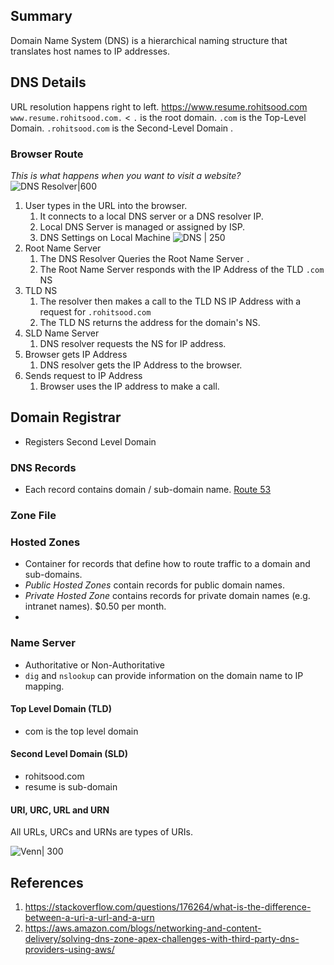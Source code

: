 ## Summary
Domain Name System (DNS) is a hierarchical naming structure that translates host names to IP addresses.

## DNS Details
URL resolution happens right to left.
https://www.resume.rohitsood.com 
`www.resume.rohitsood.com.` < `.` is the root domain.
 `.com` is the Top-Level Domain.
`.rohitsood.com` is the Second-Level Domain .

### Browser Route
_This is what happens when you want to visit a website?_
![DNS Resolver|600](https://cf-assets.www.cloudflare.com/slt3lc6tev37/1NzaAqpEFGjqTZPAS02oNv/bf7b3f305d9c35bde5c5b93a519ba6d5/what_is_a_dns_server_dns_lookup.png)
1. User types in the URL into the browser.
	1. It connects to a local DNS server or a DNS resolver IP.
	2. Local DNS Server is managed or assigned by ISP.
	4. DNS Settings on Local Machine ![DNS | 250](dns-settings.png)
2. Root Name Server
	1. The DNS Resolver Queries the Root Name Server `.`
	2. The Root Name Server responds with the IP Address of the TLD `.com` NS
3. TLD NS
	1. The resolver then makes a call to the TLD NS IP Address with a request for `.rohitsood.com`
	2. The TLD NS returns the address for the domain's NS.
4. SLD Name Server
	1. DNS resolver requests the NS for IP address.
5. Browser gets IP Address
	1. DNS resolver gets the IP Address to the browser.
6. Sends request to IP Address
	1. Browser uses the IP address to make a call.

## Domain Registrar
- Registers Second Level Domain
### DNS Records
* Each record contains domain / sub-domain name.
[Route 53](Route%2053.md)
### Zone File
### Hosted Zones
- Container for records that define how to route traffic to a domain and sub-domains.
- *Public Hosted Zones* contain records for public domain names.
- _Private Hosted Zone_ contains records for private domain names (e.g. intranet names). $0.50 per month.
- 
### Name Server
- Authoritative or Non-Authoritative
- `dig` and `nslookup` can provide information on the domain name to IP mapping.
#### Top Level Domain (TLD)
- com is the top level domain
#### Second Level Domain (SLD)
- rohitsood.com
- resume is sub-domain
#### URI, URC, URL and URN

All URLs, URCs and URNs are types of URIs.

![Venn| 300](https://i.stack.imgur.com/FbaKm.png)
## References

1. https://stackoverflow.com/questions/176264/what-is-the-difference-between-a-uri-a-url-and-a-urn
1. https://aws.amazon.com/blogs/networking-and-content-delivery/solving-dns-zone-apex-challenges-with-third-party-dns-providers-using-aws/
